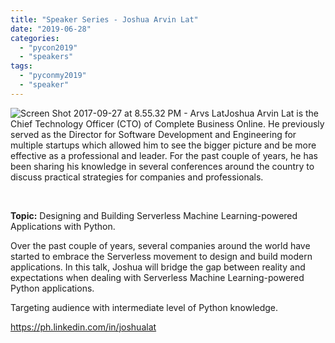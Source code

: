 ```yaml
---
title: "Speaker Series - Joshua Arvin Lat"
date: "2019-06-28"
categories: 
  - "pycon2019"
  - "speakers"
tags: 
  - "pyconmy2019"
  - "speaker"
---
```


![Screen Shot 2017-09-27 at 8.55.32 PM - Arvs Lat](images/screen-shot-2017-09-27-at-8.55.32-pm-arvs-lat.png)Joshua Arvin Lat is the Chief Technology Officer (CTO) of Complete Business Online. He previously served as the Director for Software Development and Engineering for multiple startups which allowed him to see the bigger picture and be more effective as a professional and leader. For the past couple of years, he has been sharing his knowledge in several conferences around the country to discuss practical strategies for companies and professionals.

 

**Topic:** Designing and Building Serverless Machine Learning-powered Applications with Python.

Over the past couple of years, several companies around the world have started to embrace the Serverless movement to design and build modern applications. In this talk, Joshua will bridge the gap between reality and expectations when dealing with Serverless Machine Learning-powered Python applications.

Targeting audience with intermediate level of Python knowledge.

https://ph.linkedin.com/in/joshualat
